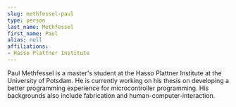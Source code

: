 ```yaml
---
slug: methfessel-paul
type: person
last_name: Methfessel
first_name: Paul
alias: null
affiliations:
- Hasso Plattner Institute
---
```


Paul Methfessel is a master's student at the Hasso Plattner Institute at the University of Potsdam. He is currently working on his thesis on developing a better programming experience for microcontroller programming. His backgrounds also include fabrication and human-computer-interaction.